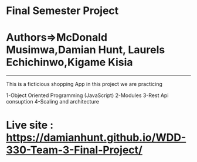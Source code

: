 # Final Semester Project 
# Authors=>McDonald Musimwa,Damian Hunt, Laurels Echichinwo,Kigame Kisia

-------------------------------------------------------------------------------------------------------------------------------
This is a ficticious shopping App in this project we are practicing 

1-Object Oriented Programming (JavaScript)
2-Modules
3-Rest Api consuption
4-Scaling and architecture

# Live site : https://damianhunt.github.io/WDD-330-Team-3-Final-Project/